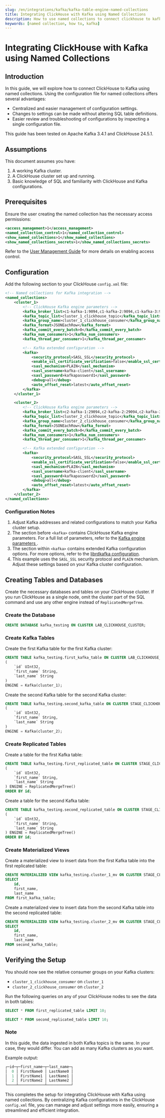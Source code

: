 ```yaml
---
slug: /en/integrations/kafka/kafka-table-engine-named-collections
title: Integrating ClickHouse with Kafka using Named Collections
description: How to use named collections to connect clickhouse to kafka
keywords: [named collection, how to, kafka]
---
```


# Integrating ClickHouse with Kafka using Named Collections

## Introduction

In this guide, we will explore how to connect ClickHouse to Kafka using named collections. Using the configuration file for named collections offers several advantages:
- Centralized and easier management of configuration settings.
- Changes to settings can be made without altering SQL table definitions.
- Easier review and troubleshooting of configurations by inspecting a single configuration file.

This guide has been tested on Apache Kafka 3.4.1 and ClickHouse 24.5.1.

## Assumptions

This document assumes you have:
1. A working Kafka cluster.
2. A ClickHouse cluster set up and running.
3. Basic knowledge of SQL and familiarity with ClickHouse and Kafka configurations.

## Prerequisites

Ensure the user creating the named collection has the necessary access permissions:

```xml
<access_management>1</access_management>
<named_collection_control>1</named_collection_control>
<show_named_collections>1</show_named_collections>
<show_named_collections_secrets>1</show_named_collections_secrets>
```

Refer to the [User Management Guide](./../../../guides/sre/user-management/index.md) for more details on enabling access control.

## Configuration

Add the following section to your ClickHouse `config.xml` file:

```xml
<!-- Named collections for Kafka integration -->
<named_collections>
    <cluster_1>
        <!-- ClickHouse Kafka engine parameters -->
        <kafka_broker_list>c1-kafka-1:9094,c1-kafka-2:9094,c1-kafka-3:9094</kafka_broker_list>
        <kafka_topic_list>cluster_1_clickhouse_topic</kafka_topic_list>
        <kafka_group_name>cluster_1_clickhouse_consumer</kafka_group_name>
        <kafka_format>JSONEachRow</kafka_format>
        <kafka_commit_every_batch>0</kafka_commit_every_batch>
        <kafka_num_consumers>1</kafka_num_consumers>
        <kafka_thread_per_consumer>1</kafka_thread_per_consumer>

        <!-- Kafka extended configuration -->
        <kafka>
            <security_protocol>SASL_SSL</security_protocol>
            <enable_ssl_certificate_verification>false</enable_ssl_certificate_verification>
            <sasl_mechanism>PLAIN</sasl_mechanism>
            <sasl_username>kafka-client</sasl_username>
            <sasl_password>kafkapassword1</sasl_password>
            <debug>all</debug>
            <auto_offset_reset>latest</auto_offset_reset>
        </kafka>
    </cluster_1>

    <cluster_2>
        <!-- ClickHouse Kafka engine parameters -->
        <kafka_broker_list>c2-kafka-1:29094,c2-kafka-2:29094,c2-kafka-3:29094</kafka_broker_list>
        <kafka_topic_list>cluster_2_clickhouse_topic</kafka_topic_list>
        <kafka_group_name>cluster_2_clickhouse_consumer</kafka_group_name>
        <kafka_format>JSONEachRow</kafka_format>
        <kafka_commit_every_batch>0</kafka_commit_every_batch>
        <kafka_num_consumers>1</kafka_num_consumers>
        <kafka_thread_per_consumer>1</kafka_thread_per_consumer>

        <!-- Kafka extended configuration -->
        <kafka>
            <security_protocol>SASL_SSL</security_protocol>
            <enable_ssl_certificate_verification>false</enable_ssl_certificate_verification>
            <sasl_mechanism>PLAIN</sasl_mechanism>
            <sasl_username>kafka-client</sasl_username>
            <sasl_password>kafkapassword2</sasl_password>
            <debug>all</debug>
            <auto_offset_reset>latest</auto_offset_reset>
        </kafka>
    </cluster_2>
</named_collections>
```

### Configuration Notes

1. Adjust Kafka addresses and related configurations to match your Kafka cluster setup.
2. The section before `<kafka>` contains ClickHouse Kafka engine parameters. For a full list of parameters, refer to the [Kafka engine parameters ](https://clickhouse.com/docs/en/engines/table-engines/integrations/kafka).
3. The section within `<kafka>` contains extended Kafka configuration options. For more options, refer to the [librdkafka configuration](https://github.com/confluentinc/librdkafka/blob/master/CONFIGURATION.md).
4. This example uses the `SASL_SSL` security protocol and `PLAIN` mechanism. Adjust these settings based on your Kafka cluster configuration.

## Creating Tables and Databases

Create the necessary databases and tables on your ClickHouse cluster. If you run ClickHouse as a single node, omit the cluster part of the SQL command and use any other engine instead of `ReplicatedMergeTree`.

### Create the Database

```sql
CREATE DATABASE kafka_testing ON CLUSTER LAB_CLICKHOUSE_CLUSTER;
```

### Create Kafka Tables

Create the first Kafka table for the first Kafka cluster:

```sql
CREATE TABLE kafka_testing.first_kafka_table ON CLUSTER LAB_CLICKHOUSE_CLUSTER
(
    `id` UInt32,
    `first_name` String,
    `last_name` String
)
ENGINE = Kafka(cluster_1);
```

Create the second Kafka table for the second Kafka cluster:

```sql
CREATE TABLE kafka_testing.second_kafka_table ON CLUSTER STAGE_CLICKHOUSE_CLUSTER
(
    `id` UInt32,
    `first_name` String,
    `last_name` String
)
ENGINE = Kafka(cluster_2);
```

### Create Replicated Tables

Create a table for the first Kafka table:

```sql
CREATE TABLE kafka_testing.first_replicated_table ON CLUSTER STAGE_CLICKHOUSE_CLUSTER
(
    `id` UInt32,
    `first_name` String,
    `last_name` String
) ENGINE = ReplicatedMergeTree()
ORDER BY id;
```

Create a table for the second Kafka table:

```sql
CREATE TABLE kafka_testing.second_replicated_table ON CLUSTER STAGE_CLICKHOUSE_CLUSTER
(
    `id` UInt32,
    `first_name` String,
    `last_name` String
) ENGINE = ReplicatedMergeTree()
ORDER BY id;
```

### Create Materialized Views

Create a materialized view to insert data from the first Kafka table into the first replicated table:

```sql
CREATE MATERIALIZED VIEW kafka_testing.cluster_1_mv ON CLUSTER STAGE_CLICKHOUSE_CLUSTER TO first_replicated_table AS
SELECT 
    id,
    first_name,
    last_name
FROM first_kafka_table;
```

Create a materialized view to insert data from the second Kafka table into the second replicated table:

```sql
CREATE MATERIALIZED VIEW kafka_testing.cluster_2_mv ON CLUSTER STAGE_CLICKHOUSE_CLUSTER TO second_replicated_table AS
SELECT 
    id,
    first_name,
    last_name
FROM second_kafka_table;
```

## Verifying the Setup

You should now see the relative consumer groups on your Kafka clusters:
- `cluster_1_clickhouse_consumer` on `cluster_1`
- `cluster_2_clickhouse_consumer` on `cluster_2`

Run the following queries on any of your ClickHouse nodes to see the data in both tables:

```sql
SELECT * FROM first_replicated_table LIMIT 10;
```

```sql
SELECT * FROM second_replicated_table LIMIT 10;
```

### Note

In this guide, the data ingested in both Kafka topics is the same. In your case, they would differ. You can add as many Kafka clusters as you want.

Example output:

```sql
┌─id─┬─first_name─┬─last_name─┐
│  0 │ FirstName0 │ LastName0 │
│  1 │ FirstName1 │ LastName1 │
│  2 │ FirstName2 │ LastName2 │
└────┴────────────┴───────────┘
```

This completes the setup for integrating ClickHouse with Kafka using named collections. By centralizing Kafka configurations in the ClickHouse `config.xml` file, you can manage and adjust settings more easily, ensuring a streamlined and efficient integration.
